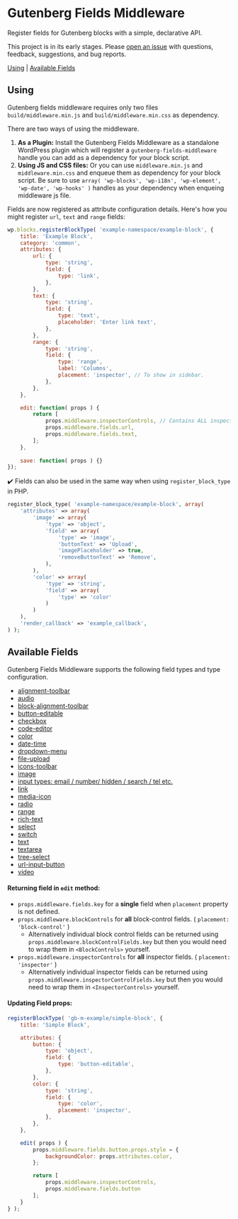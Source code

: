 # Gutenberg Fields Middleware

Register fields for Gutenberg blocks with a simple, declarative API.

This project is in its early stages. Please [open an issue](https://github.com/rtCamp/gutenberg-fields-middleware/issues) with questions, feedback, suggestions, and bug reports.

[Using](#using) | [Available Fields](#available-fields)



## Using 

Gutenberg fields middleware requires only two files `build/middleware.min.js` and `build/middleware.min.css` as dependency. 

There are two ways of using the middleware.

1. **As a Plugin:** Install the Gutenberg Fields Middleware as a standalone WordPress plugin which will register a `gutenberg-fields-middleware` handle you can add as a dependency for your block script.
2. **Using JS and CSS files:** Or you can use `middleware.min.js` and `middleware.min.css` and enqueue them as dependency for your block script. Be sure to use `array( 'wp-blocks', 'wp-i18n', 'wp-element', 'wp-date', 'wp-hooks' )` handles as your dependency when enqueing middleware js file.

Fields are now registered as attribute configuration details. Here's how you might register `url`, `text` and `range` fields:

```js
wp.blocks.registerBlockType( 'example-namespace/example-block', {
	title: 'Example Block',
    category: 'common',
	attributes: {
		url: {
			type: 'string',
			field: {
				type: 'link',
			},
		},
		text: {
			type: 'string',
			field: {
				type: 'text',
				placeholder: 'Enter link text',
			},
		},
		range: {
			type: 'string',
			field: {
				type: 'range',
				label: 'Columns',
				placement: 'inspector', // To show in sidebar.
			},
		},
	},

	edit: function( props ) {
		return [
			props.middleware.inspectorControls, // Contains ALL inspector controls.
			props.middleware.fields.url,
			props.middleware.fields.text,
		];
	},
	
	save: function( props ) {}
});
```



✔️ Fields can also be used in the same way when using `register_block_type` in PHP.

```php
register_block_type( 'example-namespace/example-block', array(
	'attributes' => array(
		'image' => array(
			'type' => 'object',
			'field' => array(
				'type' => 'image',
				'buttonText' => 'Upload',
				'imagePlaceholder' => true,
				'removeButtonText' => 'Remove',
			),
		),
		'color' => array(
			'type' => 'string',
			'field' => array(
				'type' => 'color'
			)
		)
	),
	'render_callback' => 'example_callback',
) );
```



## Available Fields

Gutenberg Fields Middleware supports the following field types and type configuration.

- [alignment-toolbar](alignment-toolbar.md)
- [audio](audio.md)
- [block-alignment-toolbar](block-alignment-toolbar.md)
- [button-editable](button-editable.md)
- [checkbox](checkbox.md)
- [code-editor](code-editor.md)
- [color](color.md)
- [date-time](date-time.md)
- [dropdown-menu](dropdown-menu.md)
- [file-upload](file-upload.md)
- [icons-toolbar](icons-toolbar.md)
- [image](image.md)
- [input types: email / number/ hidden / search / tel etc.](input.md)
- [link](link.md)
- [media-icon](media-icon.md)
- [radio](radio.md)
- [range](range.md)
- [rich-text](rich-text.md)
- [select](select.md)
- [switch](switch.md)
- [text](text.md)
- [textarea](textarea.md)
- [tree-select](tree-select.md)
- [url-input-button](url-input-button.md)
- [video](video.md)




#### Returning field in `edit` method:

- `props.middleware.fields.key` for a **single** field when `placement` property is not defined.
- `props.middleware.blockControls` for **all** block-control fields. ( `placement: 'block-control'` ) 
  - Alternatively individual block control fields can be returned using `props.middleware.blockControlFields.key` but then you would need to wrap them in `<BlockControls>` yourself.
- `props.middleware.inspectorControls` for **all** inspector fields. ( `placement: 'inspector'` )
  - Alternatively individual inspector fields can be returned using `props.middleware.inspectorControlFields.key` but then you would need to wrap them in `<InspectorControls>` yourself.





#### Updating Field props:

```js
registerBlockType( 'gb-m-example/simple-block', {
	title: 'Simple Block',

	attributes: {
		button: {
			type: 'object',
			field: {
				type: 'button-editable',
			},
		},
		color: {
			type: 'string',
			field: {
				type: 'color',
				placement: 'inspector',
			},
		},
	},

	edit( props ) {
		props.middleware.fields.button.props.style = {
			backgroundColor: props.attributes.color,
		};

		return [
			props.middleware.inspectorControls,
			props.middleware.fields.button
		];
	}
} );
```

